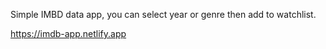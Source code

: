 Simple IMBD data app, you can select year or genre then add to watchlist.

https://imdb-app.netlify.app